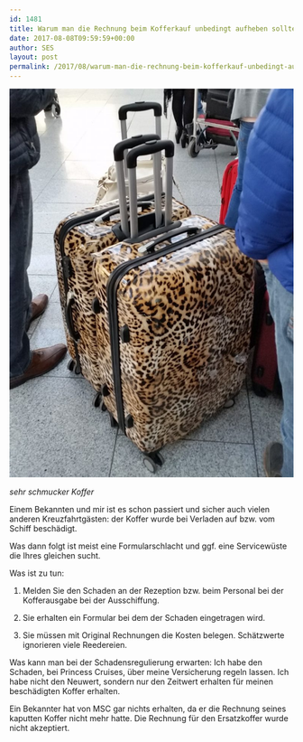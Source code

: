 ```yaml
---
id: 1481
title: Warum man die Rechnung beim Kofferkauf unbedingt aufheben sollte.
date: 2017-08-08T09:59:59+00:00
author: SES
layout: post
permalink: /2017/08/warum-man-die-rechnung-beim-kofferkauf-unbedingt-aufheben-sollte/
---
```


![](/assets/2017/08/20170326_183339-750x1024.jpg)

*sehr schmucker Koffer*

Einem Bekannten und mir ist es schon passiert und sicher auch vielen anderen Kreuzfahrtgästen: der Koffer wurde bei Verladen auf bzw. vom Schiff beschädigt.

Was dann folgt ist meist eine Formularschlacht und ggf. eine Servicewüste die Ihres gleichen sucht.

Was ist zu tun:
1. Melden Sie den Schaden an der Rezeption bzw. beim Personal bei der Kofferausgabe bei der Ausschiffung.

2. Sie erhalten ein Formular bei dem der Schaden eingetragen wird.

3. Sie müssen mit Original Rechnungen die Kosten belegen. Schätzwerte ignorieren viele Reedereien.

Was kann man bei der Schadensregulierung erwarten:
Ich habe den Schaden, bei Princess Cruises, über meine Versicherung regeln lassen. Ich habe nicht den Neuwert, sondern nur den Zeitwert erhalten für meinen beschädigten Koffer erhalten.

Ein Bekannter hat von MSC gar nichts erhalten, da er die Rechnung seines kaputten Koffer nicht mehr hatte. Die Rechnung für den Ersatzkoffer wurde nicht akzeptiert.

